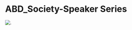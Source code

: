 # ABD_Society-Speaker Series

![.](https://github.com/Ibrokhimsadikov/ABD_Society/blob/master/Maya.JPG=250x250)
